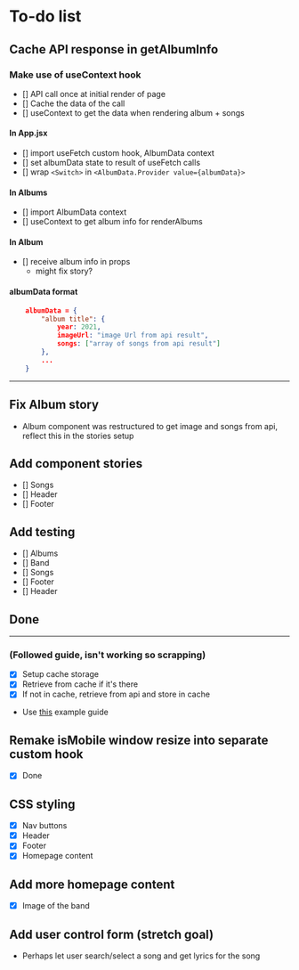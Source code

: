 # To-do list

## Cache API response in getAlbumInfo

### Make use of useContext hook

- [] API call once at initial render of page
- [] Cache the data of the call
- [] useContext to get the data when rendering album + songs

#### In App.jsx

- [] import useFetch custom hook, AlbumData context
- [] set albumData state to result of useFetch calls
- [] wrap `<Switch>` in `<AlbumData.Provider value={albumData}>`

#### In Albums

- [] import AlbumData context
- [] useContext to get album info for renderAlbums

#### In Album

- [] receive album info in props
  - might fix story?

#### albumData format

```json
    albumData = {
        "album title": {
            year: 2021,
            imageUrl: "image Url from api result",
            songs: ["array of songs from api result"]
        },
        ...
    }
```

----

## Fix Album story

- Album component was restructured to get image and songs from api, reflect this in the stories setup

## Add component stories

- [] Songs
- [] Header
- [] Footer

## Add testing

- [] Albums
- [] Band
- [] Songs
- [] Footer
- [] Header

## Done

----

### (Followed guide, isn't working so scrapping)

- [x] Setup cache storage
- [x] Retrieve from cache if it's there
- [x] If not in cache, retrieve from api and store in cache
- Use [this](https://www.smashingmagazine.com/2020/07/custom-react-hook-fetch-cache-data/) example guide

## Remake isMobile window resize into separate custom hook

- [x] Done

## CSS styling

- [x] Nav buttons
- [x] Header
- [x] Footer
- [x] Homepage content

## Add more homepage content

- [x] Image of the band

## Add user control form (stretch goal)

- Perhaps let user search/select a song and get lyrics for the song
